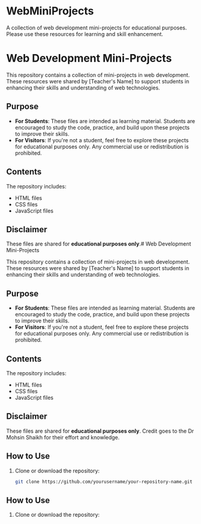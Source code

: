 # WebMiniProjects
A collection of web development mini-projects for educational purposes. Please use these resources for learning and skill enhancement.

# Web Development Mini-Projects

This repository contains a collection of mini-projects in web development. These resources were shared by [Teacher's Name] to support students in enhancing their skills and understanding of web technologies.

## Purpose
- **For Students**: These files are intended as learning material. Students are encouraged to study the code, practice, and build upon these projects to improve their skills.
- **For Visitors**: If you're not a student, feel free to explore these projects for educational purposes only. Any commercial use or redistribution is prohibited.

## Contents
The repository includes:
- HTML files
- CSS files
- JavaScript files

## Disclaimer
These files are shared for **educational purposes only**.# Web Development Mini-Projects

This repository contains a collection of mini-projects in web development. These resources were shared by [Teacher's Name] to support students in enhancing their skills and understanding of web technologies.

## Purpose
- **For Students**: These files are intended as learning material. Students are encouraged to study the code, practice, and build upon these projects to improve their skills.
- **For Visitors**: If you're not a student, feel free to explore these projects for educational purposes only. Any commercial use or redistribution is prohibited.

## Contents
The repository includes:
- HTML files
- CSS files
- JavaScript files

## Disclaimer
These files are shared for **educational purposes only**. Credit goes to the Dr Mohsin Shaikh for their effort and knowledge.

## How to Use
1. Clone or download the repository:
   ```bash
   git clone https://github.com/yourusername/your-repository-name.git


## How to Use
1. Clone or download the repository:
   ```bash
  

